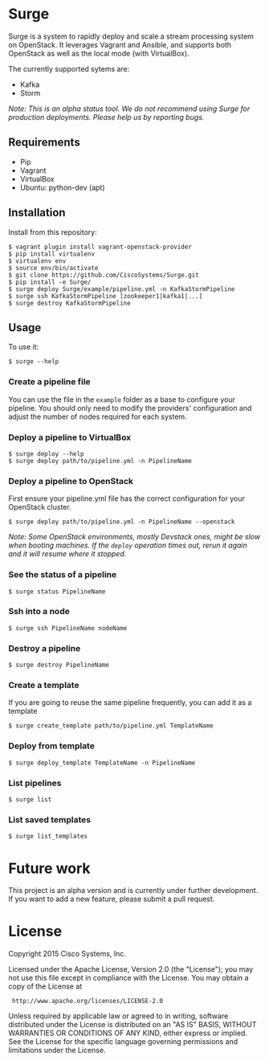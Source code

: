 # Surge

Surge is a system to rapidly deploy and scale a stream processing system on OpenStack. It leverages Vagrant and Ansible, and supports both OpenStack as well as the local mode (with VirtualBox).

The currently supported sytems are:

 * Kafka
 * Storm

*Note: This is an alpha status tool. We do not recommend using Surge for production deployments. Please help us by reporting bugs.*

## Requirements

 * Pip
 * Vagrant
 * VirtualBox
 * Ubuntu: python-dev (apt)

## Installation

Install from this repository:

    $ vagrant plugin install vagrant-openstack-provider
    $ pip install virtualenv
    $ virtualenv env
    $ source env/bin/activate
    $ git clone https://github.com/CiscoSystems/Surge.git
    $ pip install -e Surge/
    $ surge deploy Surge/example/pipeline.yml -n KafkaStormPipeline
    $ surge ssh KafkaStormPipeline [zookeeper1|kafka1|...]
    $ surge destroy KafkaStormPipeline

## Usage

To use it:

    $ surge --help

### Create a pipeline file
You can use the file in the `example` folder as a base to configure your pipeline. You should only need to modify the providers' configuration and adjust the number of nodes required for each system.

### Deploy a pipeline to VirtualBox

    $ surge deploy --help
    $ surge deploy path/to/pipeline.yml -n PipelineName

### Deploy a pipeline to OpenStack

First ensure your pipeline.yml file has the correct configuration for your OpenStack cluster.

    $ surge deploy path/to/pipeline.yml -n PipelineName --openstack

*Note: Some OpenStack environments, mostly Devstack ones, might be slow when booting machines. If the `deploy` operation times out, rerun it again and it will resume where it stopped.*

### See the status of a pipeline

    $ surge status PipelineName

### Ssh into a node

    $ surge ssh PipelineName nodeName

### Destroy a pipeline

    $ surge destroy PipelineName

### Create a template
If you are going to reuse the same pipeline frequently, you can add it as a template

    $ surge create_template path/to/pipeline.yml TemplateName

### Deploy from template

    $ surge deploy_template TemplateName -n PipelineName

### List pipelines

    $ surge list

### List saved templates

    $ surge list_templates

# Future work

This project is an alpha version and is currently under further development. If
you want to add a new feature, please submit a pull request.

# License

Copyright 2015 Cisco Systems, Inc.

Licensed under the Apache License, Version 2.0 (the "License"); you may
not use this file except in compliance with the License. You may obtain
a copy of the License at

     http://www.apache.org/licenses/LICENSE-2.0

Unless required by applicable law or agreed to in writing, software
distributed under the License is distributed on an "AS IS" BASIS, WITHOUT
WARRANTIES OR CONDITIONS OF ANY KIND, either express or implied. See the
License for the specific language governing permissions and limitations
under the License.
